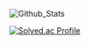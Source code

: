 

   ![Github_Stats](https://github-readme-stats.vercel.app/api/top-langs/?username=Owen-Choi&langs_count=3&theme=dark)
 

[![Solved.ac Profile](http://mazassumnida.wtf/api/v2/generate_badge?boj=demitymd)](https://solved.ac/demitymd/)
